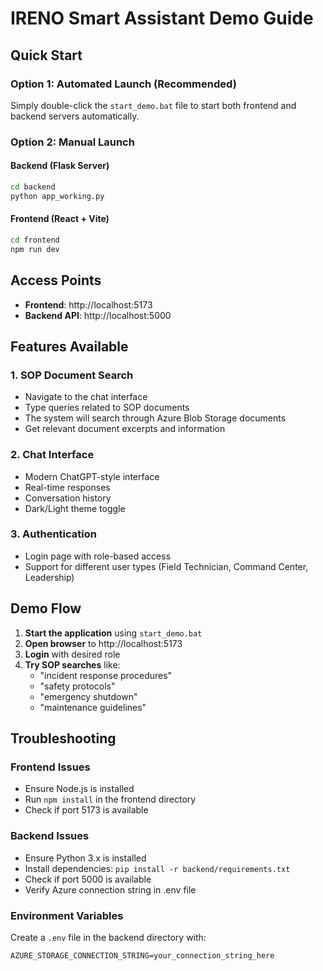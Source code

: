 # IRENO Smart Assistant Demo Guide

## Quick Start

### Option 1: Automated Launch (Recommended)
Simply double-click the `start_demo.bat` file to start both frontend and backend servers automatically.

### Option 2: Manual Launch

#### Backend (Flask Server)
```bash
cd backend
python app_working.py
```

#### Frontend (React + Vite)
```bash
cd frontend
npm run dev
```

## Access Points

- **Frontend**: http://localhost:5173
- **Backend API**: http://localhost:5000

## Features Available

### 1. SOP Document Search
- Navigate to the chat interface
- Type queries related to SOP documents
- The system will search through Azure Blob Storage documents
- Get relevant document excerpts and information

### 2. Chat Interface
- Modern ChatGPT-style interface
- Real-time responses
- Conversation history
- Dark/Light theme toggle

### 3. Authentication
- Login page with role-based access
- Support for different user types (Field Technician, Command Center, Leadership)

## Demo Flow

1. **Start the application** using `start_demo.bat`
2. **Open browser** to http://localhost:5173
3. **Login** with desired role
4. **Try SOP searches** like:
   - "incident response procedures"
   - "safety protocols"
   - "emergency shutdown"
   - "maintenance guidelines"

## Troubleshooting

### Frontend Issues
- Ensure Node.js is installed
- Run `npm install` in the frontend directory
- Check if port 5173 is available

### Backend Issues
- Ensure Python 3.x is installed
- Install dependencies: `pip install -r backend/requirements.txt`
- Check if port 5000 is available
- Verify Azure connection string in .env file

### Environment Variables
Create a `.env` file in the backend directory with:
```
AZURE_STORAGE_CONNECTION_STRING=your_connection_string_here
```
